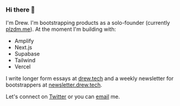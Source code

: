 ### Hi there 👋

<!--
**dbredvick/dbredvick** is a ✨ _special_ ✨ repository because its `README.md` (this file) appears on your GitHub profile.

Here are some ideas to get you started:

- 🔭 I’m currently working on ...
- 🌱 I’m currently learning ...
- 👯 I’m looking to collaborate on ...
- 🤔 I’m looking for help with ...
- 💬 Ask me about ...
- 📫 How to reach me: ...
- 😄 Pronouns: ...
- ⚡ Fun fact: ...
-->

I'm Drew. I'm bootstrapping products as a solo-founder (currently [plzdm.me](https://plzdm.me)). At the moment I'm building with:

- Amplify
- Next.js 
- Supabase
- Tailwind
- Vercel

I write longer form essays at [drew.tech](https://drew.tech/) and a weekly newsletter for bootstrappers at [newsletter.drew.tech](https://newsletter.drew.tech).

Let's connect on [Twitter](https://twitter.com/DBredvick) or you can [email](mailto:drewb@hey.com) me.
